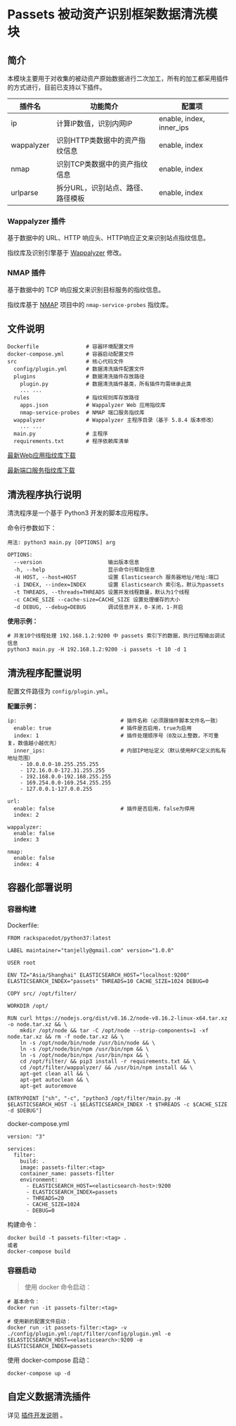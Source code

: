 # Passets 被动资产识别框架数据清洗模块

## 简介

本模块主要用于对收集的被动资产原始数据进行二次加工，所有的加工都采用插件的方式进行，目前已支持以下插件。

| 插件名     | 功能简介                           | 配置项
|------------|------------------------------------|----------------------------------|
| ip         | 计算IP数值，识别内网IP             | enable, index, inner_ips
| wappalyzer | 识别HTTP类数据中的资产指纹信息     | enable, index
| nmap       | 识别TCP类数据中的资产指纹信息      | enable, index
| urlparse   | 拆分URL，识别站点、路径、路径模板  | enable, index

### Wappalyzer 插件

基于数据中的 URL、HTTP 响应头、HTTP响应正文来识别站点指纹信息。

指纹库及识别引擎基于 [Wappalyzer](https://github.com/AliasIO/Wappalyzer/) 修改。

### NMAP 插件

基于数据中的 TCP 响应报文来识别目标服务的指纹信息。

指纹库基于 [NMAP](https://github.com/nmap/nmap/) 项目中的 `nmap-service-probes` 指纹库。

## 文件说明

```
Dockerfile               # 容器环境配置文件
docker-compose.yml       # 容器启动配置文件
src                      # 核心代码文件
  config/plugin.yml      # 数据清洗插件配置文件
  plugins                # 数据清洗插件存放路径
    plugin.py            # 数据清洗插件基类，所有插件均需继承此类
    ... ...
  rules                  # 指纹规则库存放路径
    apps.json            # Wappalyzer Web 应用指纹库
    nmap-service-probes  # NMAP 端口服务指纹库
  wappalyzer             # Wappalyzer 主程序目录（基于 5.8.4 版本修改）
    ... ...
  main.py                # 主程序
  requirements.txt       # 程序依赖库清单
```

[最新Web应用指纹库下载](https://github.com/AliasIO/Wappalyzer/raw/master/src/apps.json)

[最新端口服务指纹库下载](https://github.com/nmap/nmap/raw/master/nmap-service-probes)

## 清洗程序执行说明
 
清洗程序是一个基于 Python3 开发的脚本应用程序。

命令行参数如下：
```
用法: python3 main.py [OPTIONS] arg

OPTIONS:
  --version                     输出版本信息
  -h, --help                    显示命令行帮助信息
  -H HOST, --host=HOST          设置 Elasticsearch 服务器地址/地址:端口
  -i INDEX, --index=INDEX       设置 Elasticsearch 索引名，默认为passets
  -t THREADS, --threads=THREADS 设置并发线程数量，默认为1个线程
  -c CACHE_SIZE --cache-size=CACHE_SIZE 设置处理缓存的大小
  -d DEBUG, --debug=DEBUG       调试信息开关，0-关闭，1-开启
```

**使用示例：**

```
# 并发10个线程处理 192.168.1.2:9200 中 passets 索引下的数据，执行过程输出调试信息
python3 main.py -H 192.168.1.2:9200 -i passets -t 10 -d 1
```

## 清洗程序配置说明

配置文件路径为 `config/plugin.yml`。

**配置示例：**
```
ip:                                 # 插件名称（必须跟插件脚本文件名一致）
  enable: true                      # 插件是否启用，true为启用
  index: 1                          # 插件处理顺序号（0及以上整数，不可重复，数值越小越优先）
  inner_ips:                        # 内部IP地址定义（默认使用RFC定义的私有地址范围）
    - 10.0.0.0-10.255.255.255
    - 172.16.0.0-172.31.255.255
    - 192.168.0.0-192.168.255.255
    - 169.254.0.0-169.254.255.255
    - 127.0.0.1-127.0.0.255

url:
  enable: false                     # 插件是否启用，false为停用
  index: 2

wappalyzer:
  enable: false
  index: 3

nmap:
  enable: false
  index: 4
```


## 容器化部署说明

### 容器构建

Dockerfile:
```
FROM rackspacedot/python37:latest

LABEL maintainer="tanjelly@gmail.com" version="1.0.0"

USER root

ENV TZ="Asia/Shanghai" ELASTICSEARCH_HOST="localhost:9200" ELASTICSEARCH_INDEX="passets" THREADS=10 CACHE_SIZE=1024 DEBUG=0

COPY src/ /opt/filter/

WORKDIR /opt/

RUN curl https://nodejs.org/dist/v8.16.2/node-v8.16.2-linux-x64.tar.xz -o node.tar.xz && \
    mkdir /opt/node && tar -C /opt/node --strip-components=1 -xf node.tar.xz && rm -f node.tar.xz && \
    ln -s /opt/node/bin/node /usr/bin/node && \
    ln -s /opt/node/bin/npm /usr/bin/npm && \
    ln -s /opt/node/bin/npx /usr/bin/npx && \
    cd /opt/filter/ && pip3 install -r requirements.txt && \
    cd /opt/filter/wappalyzer/ && /usr/bin/npm install && \
    apt-get clean all && \
    apt-get autoclean && \
    apt-get autoremove

ENTRYPOINT ["sh", "-c", "python3 /opt/filter/main.py -H $ELASTICSEARCH_HOST -i $ELASTICSEARCH_INDEX -t $THREADS -c $CACHE_SIZE -d $DEBUG"]
```

docker-compose.yml

```
version: "3"

services:
  filter:
    build: .
    image: passets-filter:<tag>
    container_name: passets-filter
    environment:
      - ELASTICSEARCH_HOST=<elasticsearch-host>:9200
      - ELASTICSEARCH_INDEX=passets
      - THREADS=20
      - CACHE_SIZE=1024
      - DEBUG=0
```

构建命令：

```
docker build -t passets-filter:<tag> .
或者
docker-compose build
```

### 容器启动

> 使用 docker 命令启动：

```
# 基本命令：
docker run -it passets-filter:<tag>

# 使用新的配置文件启动：
docker run -it passets-filter:<tag> -v ./config/plugin.yml:/opt/filter/config/plugin.yml -e $ELASTICSEARCH_HOST=<elasticsearch>:9200 -e ELASTICSEARCH_INDEX=passets
```

使用 docker-compose 启动：

```
docker-compose up -d
```

## 自定义数据清洗插件

详见 [插件开发说明](PLUGIN_DEVELOP.md) 。